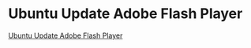 # Ubuntu Update Adobe Flash Player
[Ubuntu Update Adobe Flash Player](https://aiwithcloud.com/?p=1409)